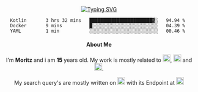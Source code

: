<div align="center">  
  
[![Typing SVG](https://readme-typing-svg.herokuapp.com?font=Monaco&color=%23D3F5F7&size=29&center=true&vCenter=true&width=900&height=135&lines=Welcome;I'm+Moritz;I'm+15;I'm+from+Germany)](https://git.io/typing-svg)

<!--START_SECTION:waka-->
```text
Kotlin       3 hrs 32 mins   ███████████████████████▓░   94.94 % 
Docker       9 mins          █░░░░░░░░░░░░░░░░░░░░░░░░   04.39 % 
YAML         1 min           ░░░░░░░░░░░░░░░░░░░░░░░░░   00.46 % 
```
<!--END_SECTION:waka-->


#### About Me
I'm **Moritz** and i am **15** years old. My work is mostly related to 	<img src="https://img.shields.io/badge/docker-D3F5F7?style=for-the-badge&logo=docker&logoColor=red" height="20"/>, <img src="https://img.shields.io/badge/kotlin-D3F5F7?style=for-the-badge&logo=kotlin&logoColor=red" height="20"/> and <img src="https://img.shields.io/badge/Gradle-D3F5F7?style=for-the-badge&logo=Gradle&logoColor=red" height="20"/>.

My search query's are mostly written on <img src="https://img.shields.io/badge/Edge-D3F5F7?style=for-the-badge&logo=Microsoft-edge&logoColor=red" height="20"/> with its Endpoint at <img src="https://img.shields.io/badge/google-D3F5F7?style=for-the-badge&logo=google&logoColor=red" height="20"/>

</div>
  

